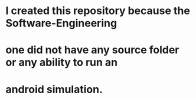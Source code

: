 # I created this repository because the Software-Engineering
# one did not have any source folder or any ability to run an
# android simulation.